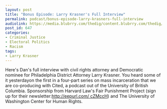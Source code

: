 ```yaml
---
layout: post
title: "Bonus Episode: Larry Krasner's Full Interview"
permalink: podcast/bonus-episode-larry-krasners-full-interview
audiolink: https://media.blubrry.com/thedig/content.blubrry.com/thedig/The_Dig_-_EP_53_-_Krasner.mp3
post_id: 647
categories: 
- Criminal Justice
- Electoral Politics
- Racism
tags: 
- Larry Krasner
---
```


Here's Dan's full interview with civil rights attorney and Democratic nominee for Philadelphia District Attorney Larry Krasner. You heard some of it yesterdayon the first in a four-part series on mass incarceration that we are co-producing with Cited, a podcast out of the University of British Columbia. Sponsorship from Harvard Law's Fair Punishment Project (sign up for their newsletter:[http://eepurl.com/
cZMccH](http://eepurl.com/cZMccH)) and The University of Washington Center for Human Rights.
